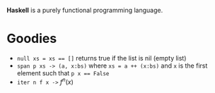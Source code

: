 
**Haskell** is a purely functional programming language.


# Goodies
- `null xs = xs == []` returns true if the list is nil (empty list)
- `span p xs -> (a, x:bs)` where `xs = a ++ (x:bs)` and `x` is the first element such that `p x == False`
- `iter n f x ->` $f^{n}(x)$ 